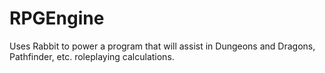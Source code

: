 RPGEngine
=========

Uses Rabbit to power a program that will assist in Dungeons and Dragons, Pathfinder, etc. roleplaying calculations.
